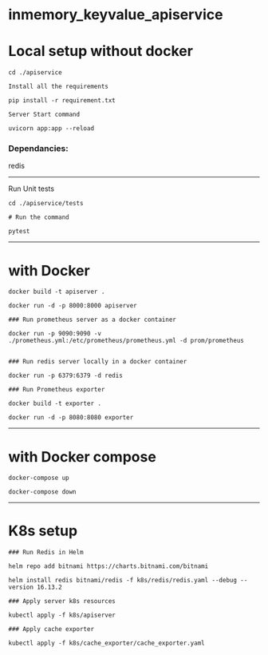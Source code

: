 # inmemory_keyvalue_apiservice



# Local setup without docker

```
cd ./apiservice

Install all the requirements

pip install -r requirement.txt

Server Start command

uvicorn app:app --reload 
```

### Dependancies:

redis

---

Run Unit tests

```
cd ./apiservice/tests

# Run the command

pytest

```
---

# with Docker

```
docker build -t apiserver .

docker run -d -p 8000:8000 apiserver

### Run prometheus server as a docker container

docker run -p 9090:9090 -v ./prometheus.yml:/etc/prometheus/prometheus.yml -d prom/prometheus


### Run redis server locally in a docker container

docker run -p 6379:6379 -d redis

### Run Prometheus exporter

docker build -t exporter . 

docker run -d -p 8080:8080 exporter
```

---

# with Docker compose

```
docker-compose up

docker-compose down
```

---

# K8s setup
```
### Run Redis in Helm

helm repo add bitnami https://charts.bitnami.com/bitnami

helm install redis bitnami/redis -f k8s/redis/redis.yaml --debug --version 16.13.2

### Apply server k8s resources

kubectl apply -f k8s/apiserver

### Apply cache exporter

kubectl apply -f k8s/cache_exporter/cache_exporter.yaml
```
